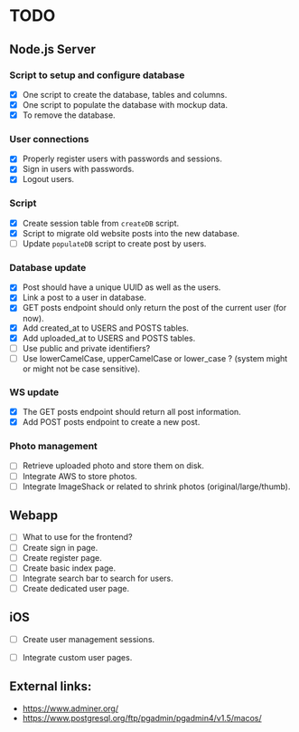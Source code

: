 # TODO

## Node.js Server

### Script to setup and configure database
- [x] One script to create the database, tables and columns.
- [x] One script to populate the database with mockup data.
- [x] To remove the database.

### User connections
- [x] Properly register users with passwords and sessions.
- [x] Sign in users with passwords.
- [x] Logout users.

### Script
- [x] Create session table from `createDB` script.
- [x] Script to migrate old website posts into the new database.
- [ ] Update `populateDB` script to create post by users.

### Database update
- [x] Post should have a unique UUID as well as the users.
- [x] Link a post to a user in database.
- [x] GET posts endpoint should only return the post of the current user (for now).
- [x] Add created_at to USERS and POSTS tables.
- [x] Add uploaded_at to USERS and POSTS tables.
- [ ] Use public and private identifiers?
- [ ] Use lowerCamelCase, upperCamelCase or lower_case ? (system might or might not be case sensitive).

### WS update
- [x] The GET posts endpoint should return all post information.
- [x] Add POST posts endpoint to create a new post.

### Photo management
- [ ] Retrieve uploaded photo and store them on disk.
- [ ] Integrate AWS to store photos.
- [ ] Integrate ImageShack or related to shrink photos (original/large/thumb).

## Webapp
- [ ] What to use for the frontend?
- [ ] Create sign in page.
- [ ] Create register page.
- [ ] Create basic index page.
- [ ] Integrate search bar to search for users.
- [ ] Create dedicated user page.

## iOS
- [ ] Create user management sessions.
- [ ] Integrate custom user pages.


## External links:

- https://www.adminer.org/
- https://www.postgresql.org/ftp/pgadmin/pgadmin4/v1.5/macos/
